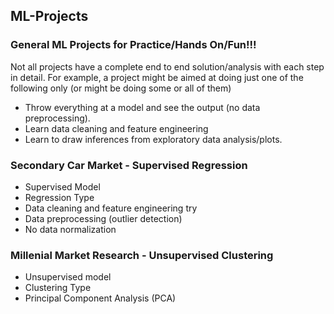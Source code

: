 ## ML-Projects ##
### General ML Projects for Practice/Hands On/Fun!!! ###

Not all projects have a complete end to end solution/analysis with each step in detail. For example, a project might be aimed at doing just one of the following only (or might be doing some or all of them)
* Throw everything at a model and see the output (no data preprocessing). 
* Learn data cleaning and feature engineering
* Learn to draw inferences from exploratory data analysis/plots.

### Secondary Car Market - Supervised Regression ###
* Supervised Model
* Regression Type
* Data cleaning and feature engineering try
* Data preprocessing (outlier detection)
* No data normalization


### Millenial Market Research - Unsupervised Clustering ###
* Unsupervised model
* Clustering Type
* Principal Component Analysis (PCA)

